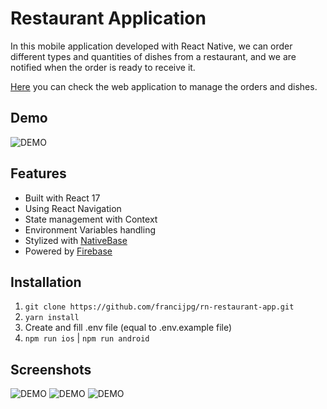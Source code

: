 # Restaurant Application
In this mobile application developed with React Native, we can order different types and quantities of dishes from a restaurant, and we are notified when the order is ready to receive it.

[Here](https://github.com/francijpg/restaurant-client) you can check the web application to manage the orders and dishes.

## Demo
![DEMO](https://github.com/francijpg/rn-restaurant-app/blob/main/src/assets/animations/app-demo.gif)


## Features

- Built with React 17
- Using React Navigation
- State management with Context
- Environment Variables handling
- Stylized with [NativeBase](https://nativebase.io/)
- Powered by [Firebase](https://firebase.google.com/)

## Installation

1. `git clone https://github.com/francijpg/rn-restaurant-app.git`
2. `yarn install`
3. Create and fill .env file (equal to .env.example file)
4. `npm run ios` | `npm run android`

## Screenshots
![DEMO](https://github.com/francijpg/rn-restaurant-app/blob/main/src/assets/images/demo-1.jpg)
![DEMO](https://github.com/francijpg/rn-restaurant-app/blob/main/src/assets/images/demo-2.jpg)
![DEMO](https://github.com/francijpg/rn-restaurant-app/blob/main/src/assets/images/demo-3.jpg)